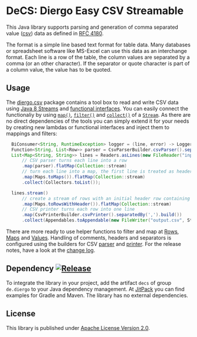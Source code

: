 # DeCS: Diergo Easy CSV Streamable

This Java library supports parsing and generation of comma separated value
([csv](https://en.wikipedia.org/wiki/Comma-separated_values)) data as defined
in [RFC 4180](http://tools.ietf.org/html/rfc4180).

The format is a simple line based text format for table data. Many databases
or spreadsheet software like MS-Excel can use this data as an interchange
format. Each line is a row of the table, the column values are separated by a
comma (or an other character). If the separator or quote character is part of
a column value, the value has to be quoted.


Usage
-----

The [diergo.csv](src/main/java/diergo/csv) package contains a tool box to read and write
CSV data using [Java 8 Streams](https://docs.oracle.com/javase/8/docs/api/java/util/stream/package-summary.html)
and [functional interfaces](https://docs.oracle.com/javase/8/docs/api/java/lang/FunctionalInterface.html).
You can easily connect the functionaliy by using
[`map()`](https://docs.oracle.com/javase/8/docs/api/java/util/stream/Stream.html#map-java.util.function.Function-),
[`filter()`](https://docs.oracle.com/javase/8/docs/api/java/util/stream/Stream.html#filter-java.util.function.Predicate-)
and [`collect()`](https://docs.oracle.com/javase/8/docs/api/java/util/stream/Stream.html#collect-java.util.stream.Collector-)
of a [`Stream`](https://docs.oracle.com/javase/8/docs/api/java/util/stream/Stream.html).
As there are no direct dependencies of the tools you can simply extend it for
your needs by creating new lambdas or functional interfaces and inject them to
mappings and filters:

```java
  BiConsumer<String, RuntimeException> logger = (line, error) -> LoggerFactory.getLogger("CSV").warn("Cannot read CSV line '{}'", line, error);
  Function<String, List<Row>> parser = CsvParserBuilder.csvParser().separatedBy(',').handlingErrors(ErrorHandler.loggingErrors(logger).build();
  List<Map<String, String>> lines = Readers.asLines(new FileReader("input.csv", StandardCharsets.UTF_8))
      // CSV parser turns each line into a row
      .map(parser).flatMap(Collection::stream)
      // turn each line into a map, the first line is treated as header with column names
      .map(Maps.toMaps()).flatMap(Collection::stream)
      .collect(Collectors.toList());

  lines.stream()
      // create a stream of rows with an initial header row containing the column names
      .map(Maps.toRowsWithHeader()).flatMap(Collection::stream)
      // CSV printer turns each row into one line
      .map(CsvPrinterBuilder.csvPrinter().separatedBy(',').build())
      .collect(Appendables.toAppendable(new FileWriter("output.csv", StandardCharsets.UTF_8), '\n'));
```

There are more ready to use helper functions to filter and map at [Rows](src/main/java/diergo/csv/Rows.java),
[Maps](src/main/java/diergo/csv/Maps.java) and [Values](src/main/java/diergo/csv/Values.java).
Handling of comments, headers and separators is configured using the builders for CSV
[parser](src/main/java/diergo/csv/CsvParserBuilder.java) and [printer](src/main/java/diergo/csv/CsvPrinterBuilder.java).
For the release notes, have a look at the [change log](CHANGELOG.md).


Dependency [![Release](https://jitpack.io/v/de.diergo/decs.svg)](https://jitpack.io/#de.diergo/decs)
----------------------------------------------------------------------------------------------------

To integrate the library in your project, add the artifact `decs` of group `de.diergo` to your Java dependency
management. At [JitPack](https://jitpack.io/#de.diergo/decs) you can find examples for Gradle and Maven.
The library has no external dependencies.

License
-------

This library is published under [Apache License Version 2.0](LICENSE).